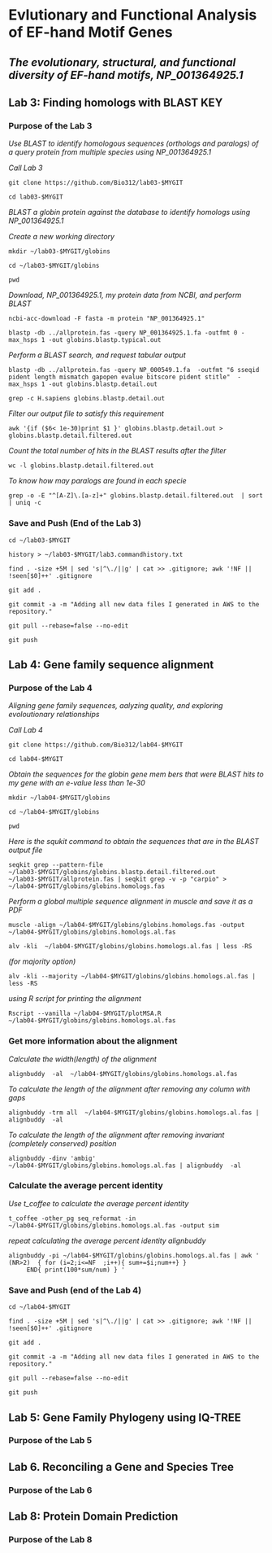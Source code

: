 # Evlutionary and Functional Analysis of EF-hand Motif Genes

## *The evolutionary, structural, and functional diversity of EF-hand motifs, NP_001364925.1*

## Lab 3: Finding homologs with BLAST KEY

### Purpose of the Lab 3
*Use BLAST to identify homologous sequences (orthologs and paralogs) of a query protein from multiple species using NP_001364925.1*

*Call Lab 3*
```
git clone https://github.com/Bio312/lab03-$MYGIT

cd lab03-$MYGIT
```

*BLAST a globin protein against the database to identify homologs using NP_001364925.1*

*Create a new working directory*
```
mkdir ~/lab03-$MYGIT/globins

cd ~/lab03-$MYGIT/globins

pwd
```
*Download, NP_001364925.1, my protein data from NCBI, and perform BLAST*
```
ncbi-acc-download -F fasta -m protein "NP_001364925.1"

blastp -db ../allprotein.fas -query NP_001364925.1.fa -outfmt 0 -max_hsps 1 -out globins.blastp.typical.out
```
*Perform a BLAST search, and request tabular output*
```
blastp -db ../allprotein.fas -query NP_000549.1.fa  -outfmt "6 sseqid pident length mismatch gapopen evalue bitscore pident stitle"  -max_hsps 1 -out globins.blastp.detail.out

grep -c H.sapiens globins.blastp.detail.out
```

*Filter our output file to satisfy this requirement*
```
awk '{if ($6< 1e-30)print $1 }' globins.blastp.detail.out > globins.blastp.detail.filtered.out
```

*Count the total number of hits in the BLAST results after the filter*

```
wc -l globins.blastp.detail.filtered.out
```
*To know how may paralogs are found in each specie*
```
grep -o -E "^[A-Z]\.[a-z]+" globins.blastp.detail.filtered.out  | sort | uniq -c
```

### Save and Push (End of the Lab 3)
```
cd ~/lab03-$MYGIT

history > ~/lab03-$MYGIT/lab3.commandhistory.txt

find . -size +5M | sed 's|^\./||g' | cat >> .gitignore; awk '!NF || !seen[$0]++' .gitignore

git add .

git commit -a -m "Adding all new data files I generated in AWS to the repository."

git pull --rebase=false --no-edit

git push 
```


## Lab 4: Gene family sequence alignment
### Purpose of the Lab 4
*Aligning gene family sequences, aalyzing quality, and exploring evoloutionary relationships*

*Call Lab 4*
```
git clone https://github.com/Bio312/lab04-$MYGIT

cd lab04-$MYGIT
```

*Obtain  the sequences for the globin gene mem bers that were BLAST hits to my gene with an e-value less than 1e-30*
```
mkdir ~/lab04-$MYGIT/globins

cd ~/lab04-$MYGIT/globins

pwd
```

*Here is the squkit command to obtain the sequences that are in the BLAST output file*
```
seqkit grep --pattern-file ~/lab03-$MYGIT/globins/globins.blastp.detail.filtered.out ~/lab03-$MYGIT/allprotein.fas | seqkit grep -v -p "carpio" > ~/lab04-$MYGIT/globins/globins.homologs.fas
```

*Perform a global multiple sequence alignment in muscle and save it as a PDF*
```
muscle -align ~/lab04-$MYGIT/globins/globins.homologs.fas -output ~/lab04-$MYGIT/globins/globins.homologs.al.fas

alv -kli  ~/lab04-$MYGIT/globins/globins.homologs.al.fas | less -RS
```

*(for majority option)*
```
alv -kli --majority ~/lab04-$MYGIT/globins/globins.homologs.al.fas | less -RS
```

*using R script for printing the alignment*
```
Rscript --vanilla ~/lab04-$MYGIT/plotMSA.R  ~/lab04-$MYGIT/globins/globins.homologs.al.fas
```

### Get more information about the alignment
*Calculate the width(length) of the alignment*
```
alignbuddy  -al  ~/lab04-$MYGIT/globins/globins.homologs.al.fas

```

*To calculate the length of the alignment after removing any column with gaps*
```
alignbuddy -trm all  ~/lab04-$MYGIT/globins/globins.homologs.al.fas | alignbuddy  -al
```

*To calculate the length of the alignment after removing invariant (completely conserved) position*
```
alignbuddy -dinv 'ambig' ~/lab04-$MYGIT/globins/globins.homologs.al.fas | alignbuddy  -al
```

### Calculate the average percent identity
*Use t_coffee to calculate the average percent identity*
```
t_coffee -other_pg seq_reformat -in ~/lab04-$MYGIT/globins/globins.homologs.al.fas -output sim
```

*repeat calculating the average percent identity alignbuddy*
```
alignbuddy -pi ~/lab04-$MYGIT/globins/globins.homologs.al.fas | awk ' (NR>2)  { for (i=2;i<=NF  ;i++){ sum+=$i;num++} }
     END{ print(100*sum/num) } '
```

### Save and Push (end of the Lab 4)
```
cd ~/lab04-$MYGIT

find . -size +5M | sed 's|^\./||g' | cat >> .gitignore; awk '!NF || !seen[$0]++' .gitignore

git add .

git commit -a -m "Adding all new data files I generated in AWS to the repository."

git pull --rebase=false --no-edit

git push 
```

## Lab 5: Gene Family Phylogeny using IQ-TREE
### Purpose of the Lab 5

## Lab 6. Reconciling a Gene and Species Tree
### Purpose of the Lab 6

## Lab 8: Protein Domain Prediction
### Purpose of the Lab 8
